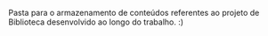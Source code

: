 Pasta para o armazenamento de conteúdos referentes ao projeto de Biblioteca desenvolvido ao longo do trabalho. :)
